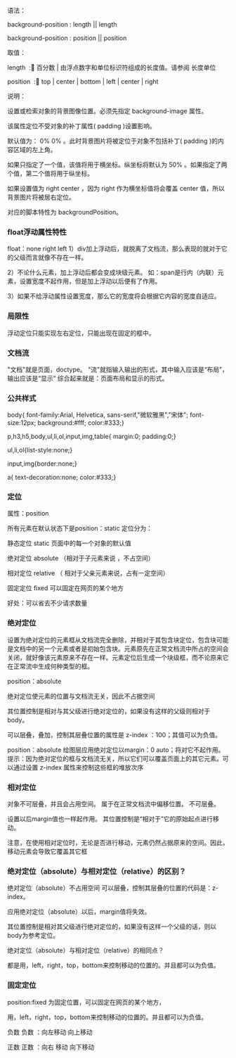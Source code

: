 语法： 

background-position : length || length 

background-position : position || position 

取值： 

length  : 百分数 | 由浮点数字和单位标识符组成的长度值。请参阅 长度单位  

position  : top | center | bottom | left | center | right 

说明： 

设置或检索对象的背景图像位置。必须先指定 background-image 属性。

该属性定位不受对象的补丁属性( padding )设置影响。

默认值为： 0% 0% 。此时背景图片将被定位于对象不包括补丁( padding )的内容区域的左上角。

如果只指定了一个值，该值将用于横坐标。纵坐标将默认为 50% 。如果指定了两个值，第二个值将用于纵坐标。

如果设置值为 right center ，因为 right 作为横坐标值将会覆盖 center 值，所以背景图片将被居右定位。

对应的脚本特性为 backgroundPosition。

### float浮动属性特性

float：none   right    left
1）div加上浮动后，就脱离了文档流，那么表现的就对于它的父级而言就像不存在一样。

2）不论什么元素，加上浮动后都会变成块级元素。
     如：span是行内（内联）元素，设置宽度不起作用，但是加上浮动以后便有了作用。

3）如果不给浮动属性设置宽度，那么它的宽度将会根据它内容的宽度自适应。

### 局限性

浮动定位只能实现左右定位，只能出现在固定的框中。

### 文档流

"文档"就是页面，doctype。
"流"就指输入输出的形式，其中输入应该是“布局”，输出应该是“显示”
综合起来就是：页面布局和显示的形式。

### 公共样式

 body{ font-family:Arial,
    Helvetica, sans-serif,"微软雅黑","宋体"; font-size:12px;                    background:#fff; color:#333;}

  p,h3,h5,body,ul,li,ol,input,img,table{ margin:0; padding:0;}

  ul,li,ol{list-style:none;}

  input,img{border:none;}

   a{ text-decoration:none; color:#333;}

### 定位

属性：position

所有元素在默认状态下是position：static
 定位分为：

静态定位 static 页面中的每一个对象的默认值

绝对定位  absolute  （相对于子元素来说 ，不占空间）

相对定位  relative  （ 相对于父亲元素来说，占有一定空间）  

固定定位  fixed  可以固定在网页的某个地方

好处：可以省去不少请求数量

### 绝对定位

设置为绝对定位的元素框从文档流完全删除，并相对于其包含块定位，包含块可能是文档中的另一个元素或者是初始包含块。元素原先在正常文档流中所占的空间会关闭，就好像该元素原来不存在一样。元素定位后生成一个块级框，而不论原来它在正常流中生成何种类型的框。

position：absolute

绝对定位使元素的位置与文档流无关，因此不占据空间

其位置控制是相对与其父级进行绝对定位的，如果没有这样的父级则相对于body。

可以层叠，叠加，控制其层叠位置的属性是
    z-index ：100；其值可以为负值。

position：absolute
给图层应用绝对定位以margin：0  auto；将对它不起作用。
提示：因为绝对定位的框与文档流无关，所以它们可以覆盖页面上的其它元素。可以通过设置 z-index 属性来控制这些框的堆放次序

### 相对定位

对象不可层叠，并且会占用空间。
属于在正常文档流中偏移位置。
不可层叠。

设置以后margin值也一样起作用。
其位置控制是“相对于”它的原始起点进行移动。

注意，在使用相对定位时，无论是否进行移动，元素仍然占据原来的空间。因此，移动元素会导致它覆盖其它框

### 绝对定位（absolute）与相对定位（relative）的区别？

绝对定位（absolute）不占用空间
可以层叠，控制其层叠的位置的代码是：z-index。

应用绝对定位（absolute）以后，margin值将失效。

其位置控制是相对其父级进行绝对定位的，如果没有这样一个父级的话，则以body为参考定位。

绝对定位（absolute）与相对定位（relative）的相同点？

都是用，left，right，top，bottom来控制移动的位置的。并且都可以为负值。

### 固定定位

position:fixed  为固定位置，可以固定在网页的某个地方，

用，left，right，top，bottom来控制移动的位置的。并且都可以为负值。

负数  负数  ：向左移动   向上移动

正数   正数 ：向右 移动  向下移动
